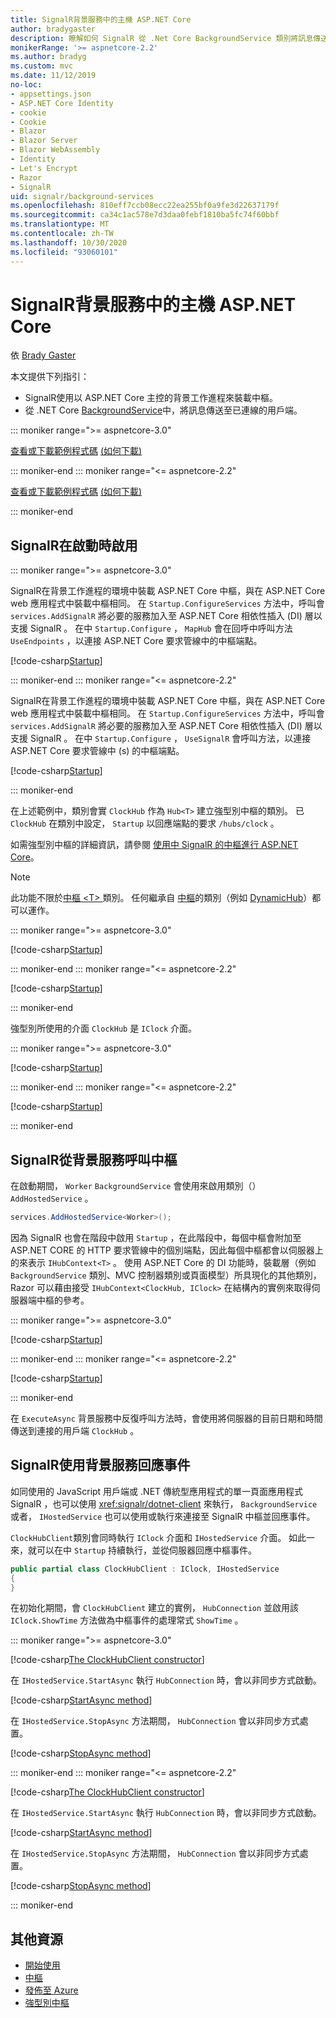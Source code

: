 ```yaml
---
title: SignalR背景服務中的主機 ASP.NET Core
author: bradygaster
description: 瞭解如何 SignalR 從 .Net Core BackgroundService 類別將訊息傳送至用戶端。
monikerRange: '>= aspnetcore-2.2'
ms.author: bradyg
ms.custom: mvc
ms.date: 11/12/2019
no-loc:
- appsettings.json
- ASP.NET Core Identity
- cookie
- Cookie
- Blazor
- Blazor Server
- Blazor WebAssembly
- Identity
- Let's Encrypt
- Razor
- SignalR
uid: signalr/background-services
ms.openlocfilehash: 810eff7ccb08ecc22ea255bf0a9fe3d22637179f
ms.sourcegitcommit: ca34c1ac578e7d3daa0febf1810ba5fc74f60bbf
ms.translationtype: MT
ms.contentlocale: zh-TW
ms.lasthandoff: 10/30/2020
ms.locfileid: "93060101"
---
```

# <a name="host-aspnet-core-no-locsignalr-in-background-services"></a>SignalR背景服務中的主機 ASP.NET Core

依 [Brady Gaster](https://twitter.com/bradygaster)

本文提供下列指引：

* SignalR使用以 ASP.NET Core 主控的背景工作進程來裝載中樞。
* 從 .NET Core [BackgroundService](xref:Microsoft.Extensions.Hosting.BackgroundService)中，將訊息傳送至已連線的用戶端。

::: moniker range=">= aspnetcore-3.0"

[查看或下載範例程式碼](https://github.com/dotnet/AspNetCore.Docs/tree/master/aspnetcore/signalr/background-service/samples/3.x) [ (如何下載) ](xref:index#how-to-download-a-sample)

::: moniker-end
::: moniker range="<= aspnetcore-2.2"

[查看或下載範例程式碼](https://github.com/dotnet/AspNetCore.Docs/tree/master/aspnetcore/signalr/background-service/samples/2.2) [ (如何下載) ](xref:index#how-to-download-a-sample)

::: moniker-end

## <a name="enable-no-locsignalr-in-startup"></a>SignalR在啟動時啟用

::: moniker range=">= aspnetcore-3.0"

SignalR在背景工作進程的環境中裝載 ASP.NET Core 中樞，與在 ASP.NET Core web 應用程式中裝載中樞相同。 在 `Startup.ConfigureServices` 方法中，呼叫會 `services.AddSignalR` 將必要的服務加入至 ASP.NET Core 相依性插入 (DI) 層以支援 SignalR 。 在中 `Startup.Configure` ， `MapHub` 會在回呼中呼叫方法 `UseEndpoints` ，以連接 ASP.NET Core 要求管線中的中樞端點。

[!code-csharp[Startup](background-service/samples/3.x/Server/Startup.cs?name=Startup)]

::: moniker-end
::: moniker range="<= aspnetcore-2.2"

SignalR在背景工作進程的環境中裝載 ASP.NET Core 中樞，與在 ASP.NET Core web 應用程式中裝載中樞相同。 在 `Startup.ConfigureServices` 方法中，呼叫會 `services.AddSignalR` 將必要的服務加入至 ASP.NET Core 相依性插入 (DI) 層以支援 SignalR 。 在中 `Startup.Configure` ， `UseSignalR` 會呼叫方法，以連接 ASP.NET Core 要求管線中 (s) 的中樞端點。

[!code-csharp[Startup](background-service/samples/2.2/Server/Startup.cs?name=Startup)]

::: moniker-end

在上述範例中，類別會實 `ClockHub` 作為 `Hub<T>` 建立強型別中樞的類別。 已 `ClockHub` 在類別中設定， `Startup` 以回應端點的要求 `/hubs/clock` 。

如需強型別中樞的詳細資訊，請參閱 [使用中 SignalR 的中樞進行 ASP.NET Core](xref:signalr/hubs#strongly-typed-hubs)。

> [!NOTE]
> 此功能不限於[中樞 \<T> ](xref:Microsoft.AspNetCore.SignalR.Hub`1)類別。 任何繼承自 [中樞](xref:Microsoft.AspNetCore.SignalR.Hub)的類別（例如 [DynamicHub](xref:Microsoft.AspNetCore.SignalR.DynamicHub)）都可以運作。

::: moniker range=">= aspnetcore-3.0"

[!code-csharp[Startup](background-service/samples/3.x/Server/ClockHub.cs?name=ClockHub)]

::: moniker-end
::: moniker range="<= aspnetcore-2.2"

[!code-csharp[Startup](background-service/samples/2.2/Server/ClockHub.cs?name=ClockHub)]

::: moniker-end

強型別所使用的介面 `ClockHub` 是 `IClock` 介面。

::: moniker range=">= aspnetcore-3.0"

[!code-csharp[Startup](background-service/samples/3.x/HubServiceInterfaces/IClock.cs?name=IClock)]

::: moniker-end
::: moniker range="<= aspnetcore-2.2"

[!code-csharp[Startup](background-service/samples/2.2/HubServiceInterfaces/IClock.cs?name=IClock)]

::: moniker-end

## <a name="call-a-no-locsignalr-hub-from-a-background-service"></a>SignalR從背景服務呼叫中樞

在啟動期間， `Worker` `BackgroundService` 會使用來啟用類別（） `AddHostedService` 。

```csharp
services.AddHostedService<Worker>();
```

因為 SignalR 也會在階段中啟用 `Startup` ，在此階段中，每個中樞會附加至 ASP.NET CORE 的 HTTP 要求管線中的個別端點，因此每個中樞都會以伺服器上的來表示 `IHubContext<T>` 。 使用 ASP.NET Core 的 DI 功能時，裝載層（例如 `BackgroundService` 類別、MVC 控制器類別或頁面模型）所具現化的其他類別， Razor 可以藉由接受 `IHubContext<ClockHub, IClock>` 在結構內的實例來取得伺服器端中樞的參考。

::: moniker range=">= aspnetcore-3.0"

[!code-csharp[Startup](background-service/samples/3.x/Server/Worker.cs?name=Worker)]

::: moniker-end
::: moniker range="<= aspnetcore-2.2"

[!code-csharp[Startup](background-service/samples/2.2/Server/Worker.cs?name=Worker)]

::: moniker-end

在 `ExecuteAsync` 背景服務中反復呼叫方法時，會使用將伺服器的目前日期和時間傳送到連接的用戶端 `ClockHub` 。

## <a name="react-to-no-locsignalr-events-with-background-services"></a>SignalR使用背景服務回應事件

如同使用的 JavaScript 用戶端或 .NET 傳統型應用程式的單一頁面應用程式 SignalR ，也可以使用 <xref:signalr/dotnet-client> 來執行， `BackgroundService` 或者， `IHostedService` 也可以使用或執行來連接至 SignalR 中樞並回應事件。

`ClockHubClient`類別會同時執行 `IClock` 介面和 `IHostedService` 介面。 如此一來，就可以在中 `Startup` 持續執行，並從伺服器回應中樞事件。

```csharp
public partial class ClockHubClient : IClock, IHostedService
{
}
```

在初始化期間，會 `ClockHubClient` 建立的實例， `HubConnection` 並啟用該 `IClock.ShowTime` 方法做為中樞事件的處理常式 `ShowTime` 。

::: moniker range=">= aspnetcore-3.0"

[!code-csharp[The ClockHubClient constructor](background-service/samples/3.x/Clients.ConsoleTwo/ClockHubClient.cs?name=ClockHubClientCtor)]

在 `IHostedService.StartAsync` 執行 `HubConnection` 時，會以非同步方式啟動。

[!code-csharp[StartAsync method](background-service/samples/3.x/Clients.ConsoleTwo/ClockHubClient.cs?name=StartAsync)]

在 `IHostedService.StopAsync` 方法期間， `HubConnection` 會以非同步方式處置。

[!code-csharp[StopAsync method](background-service/samples/3.x/Clients.ConsoleTwo/ClockHubClient.cs?name=StopAsync)]

::: moniker-end
::: moniker range="<= aspnetcore-2.2"

[!code-csharp[The ClockHubClient constructor](background-service/samples/2.2/Clients.ConsoleTwo/ClockHubClient.cs?name=ClockHubClientCtor)]

在 `IHostedService.StartAsync` 執行 `HubConnection` 時，會以非同步方式啟動。

[!code-csharp[StartAsync method](background-service/samples/2.2/Clients.ConsoleTwo/ClockHubClient.cs?name=StartAsync)]

在 `IHostedService.StopAsync` 方法期間， `HubConnection` 會以非同步方式處置。

[!code-csharp[StopAsync method](background-service/samples/2.2/Clients.ConsoleTwo/ClockHubClient.cs?name=StopAsync)]

::: moniker-end

## <a name="additional-resources"></a>其他資源

* [開始使用](xref:tutorials/signalr)
* [中樞](xref:signalr/hubs)
* [發佈至 Azure](xref:signalr/publish-to-azure-web-app)
* [強型別中樞](xref:signalr/hubs#strongly-typed-hubs)
